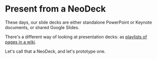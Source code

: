 # Present from a NeoDeck

These days, our slide decks are either standalone PowerPoint or Keynote documents, or shared Google Slides. 

There's a different way of looking at presentation decks: as [playlists of pages in a wiki](https://www.youtube.com/watch?v=bWkwOefBPZY).

Let's call that a NeoDeck, and let's prototype one. 
